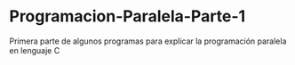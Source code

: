 # Programacion-Paralela-Parte-1
Primera parte de algunos programas para explicar la programación paralela en lenguaje C
